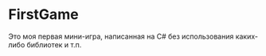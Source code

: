 # FirstGame
Это моя первая мини-игра, написанная на C# без использования каких-либо библиотек и т.п. 
